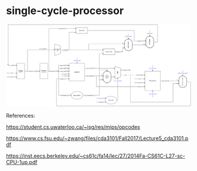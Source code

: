 # single-cycle-processor
![image](processor_schematic.png)

References:

https://student.cs.uwaterloo.ca/~isg/res/mips/opcodes

https://www.cs.fsu.edu/~zwang/files/cda3101/Fall2017/Lecture5_cda3101.pdf

https://inst.eecs.berkeley.edu/~cs61c/fa14/lec/27/2014Fa-CS61C-L27-sc-CPU-1up.pdf
